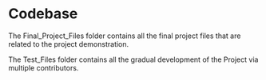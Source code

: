 # Codebase

The Final_Project_Files folder contains all the final project files that are related to the project demonstration.

The Test_Files folder contains all the gradual development of the Project via multiple contributors.
